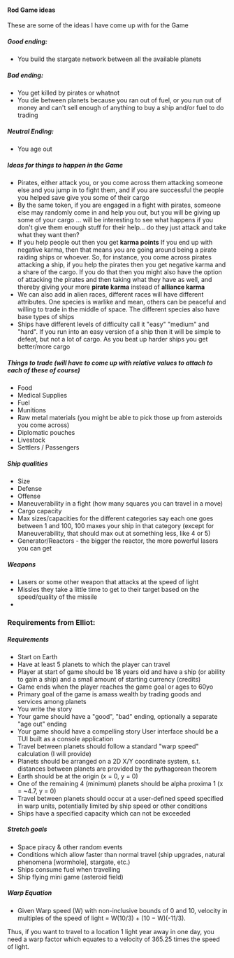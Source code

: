 #### Rod Game ideas

These are some of the ideas I have come up with for the Game

##### Good ending:
- You build the stargate network between all the available planets

##### Bad ending:
- You get killed by pirates or whatnot
- You die between planets because you ran out of fuel, or you run out of money and can't sell enough of anything to buy a ship and/or fuel to do trading

##### Neutral Ending:
- You age out

##### Ideas for things to happen in the Game
- Pirates, either attack you, or you come across them attacking someone else and you jump in to fight them, and if you are successful the people you helped save give you some of their cargo
- By the same token, if you are engaged in a fight with pirates, someone else may randomly come in and help you out, but you will be giving up some of your cargo ... will be interesting to see what happens if you don't give them enough stuff for their help... do they just attack and take what they want then?
- If you help people out then you get **karma points** If you end up with negative karma, then that means you are going around being a pirate raiding ships or whoever.  So, for instance, you come across pirates attacking a ship, if you help the pirates then you get negative karma and a share of the cargo.  If you do that then you might also have the option of attacking the pirates and then taking what they have as well, and thereby giving your more **pirate karma** instead of **alliance karma**
- We can also add in alien races, different races will have different attributes.  One species is warlike and mean, others can be peaceful and willing to trade in the middle of space.  The different species also have base types of ships
- Ships have different levels of difficulty call it "easy" "medium" and "hard".  If you run into an easy version of a ship then it will be simple to defeat, but not a lot of cargo.  As you beat up harder ships you get better/more cargo


##### Things to trade (will have to come up with relative values to attach to each of these of course)
- Food
- Medical Supplies
- Fuel
- Munitions
- Raw metal materials (you might be able to pick those up from asteroids you come across)
- Diplomatic pouches
- Livestock
- Settlers / Passengers


##### Ship qualities
- Size
- Defense
- Offense
- Maneuverability in a fight (how many squares you can travel in a move)
- Cargo capacity
- Max sizes/capacities for the different categories say each one goes between 1 and 100, 100 maxes your ship in that category (except for Maneuverability, that should max out at something less, like 4 or 5)
- Generator/Reactors - the bigger the reactor, the more powerful lasers you can get

##### Weapons
- Lasers or some other weapon that attacks at the speed of light
- Missles they take a little time to get to their target based on the speed/quality of the missile
-







### Requirements from Elliot:

##### Requirements
- Start on Earth
- Have at least 5 planets to which the player can travel
- Player at start of game should be 18 years old and have a ship (or ability to gain a ship) and a small amount of starting currency (credits)
- Game ends when the player reaches the game goal or ages to 60yo
- Primary goal of the game is amass wealth by trading goods and services among planets
- You write the story
- Your game should have a "good", "bad" ending, optionally a separate "age out" ending
- Your game should have a compelling story User interface should be a TUI built as a console application
- Travel between planets should follow a standard "warp speed" calculation (I will provide)
- Planets should be arranged on a 2D X/Y coordinate system, s.t. distances between planets are provided by the pythagorean theorem
- Earth should be at the origin (x = 0, y = 0)
- One of the remaining 4 (minimum) planets should be alpha proxima 1 (x = ~4.7, y = 0)
- Travel between planets should occur at a user-defined speed specified in warp units, potentially limited by ship speed or other conditions
- Ships have a specified capacity which can not be exceeded

##### Stretch goals
- Space piracy & other random events
- Conditions which allow faster than normal travel (ship upgrades, natural phenomena [wormhole], stargate, etc.)
- Ships consume fuel when travelling
- Ship flying mini game (asteroid field)

##### Warp Equation
- Given Warp speed (W) with non-inclusive bounds of 0 and 10, velocity in multiples of the speed of light = W(10/3)  + (10 − W)(-11/3).

Thus, if you want to travel to a location 1 light year away in one day, you need a warp factor which equates to a velocity of 365.25 times the speed of light.
